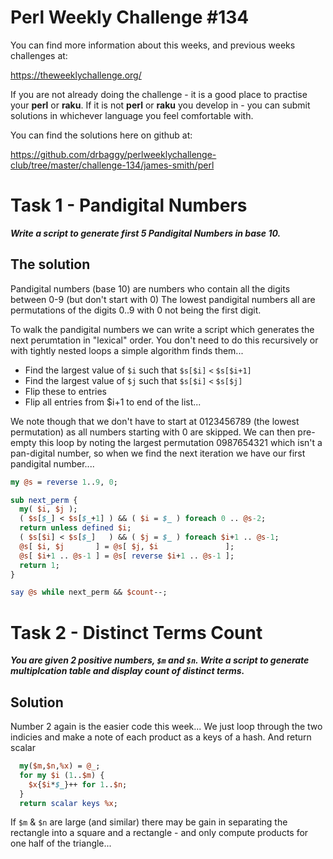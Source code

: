 # Perl Weekly Challenge #134

You can find more information about this weeks, and previous weeks challenges at:

  https://theweeklychallenge.org/

If you are not already doing the challenge - it is a good place to practise your
**perl** or **raku**. If it is not **perl** or **raku** you develop in - you can
submit solutions in whichever language you feel comfortable with.

You can find the solutions here on github at:

https://github.com/drbaggy/perlweeklychallenge-club/tree/master/challenge-134/james-smith/perl

# Task 1 -  Pandigital Numbers

***Write a script to generate first 5 Pandigital Numbers in base 10.***

## The solution

Pandigital numbers (base 10) are numbers who contain all the digits between 0-9 (but don't start with 0)
The lowest pandigital numbers all are permutations of the digits 0..9 with 0 not being the first digit.

To walk the pandigital numbers we can write a script which generates the next perumtation in "lexical" order. You don't need to do this recursively or with tightly nested loops a simple algorithm finds them...

 * Find the largest value of `$i` such that `$s[$i]` `<` `$s[$i+1]`
 * Find the largest value of `$j` such that `$s[$i]` `<` `$s[$j]`
 * Flip these to entries
 * Flip all entries from $i+1 to end of the list...

We note though that we don't have to start at 0123456789 (the lowest permutation) as all numbers starting with 0 are skipped. We can then pre-empty this loop by noting the largest permutation 0987654321 which isn't a pan-digital number, so when we find the next iteration we have our first pandigital number....

```perl
my @s = reverse 1..9, 0;

sub next_perm {
  my( $i, $j );
  ( $s[$_] < $s[$_+1] ) && ( $i = $_ ) foreach 0 .. @s-2;
  return unless defined $i;
  ( $s[$i] < $s[$_]   ) && ( $j = $_ ) foreach $i+1 .. @s-1;
  @s[ $i, $j       ] = @s[ $j, $i               ];
  @s[ $i+1 .. @s-1 ] = @s[ reverse $i+1 .. @s-1 ];
  return 1;
}

say @s while next_perm && $count--;
```

# Task 2 - Distinct Terms Count

***You are given 2 positive numbers, `$m` and `$n`. Write a script to generate multiplcation table and display count of distinct terms.***

## Solution

Number 2 again is the easier code this week...
We just loop through the two indicies and make a note of each product as a keys of a hash. And return scalar

```perl
  my($m,$n,%x) = @_;
  for my $i (1..$m) {
    $x{$i*$_}++ for 1..$n;
  }
  return scalar keys %x;
```

If `$m` & `$n` are large (and similar) there may be gain in separating the rectangle into a square and a rectangle - and only compute products for one half of the triangle...
